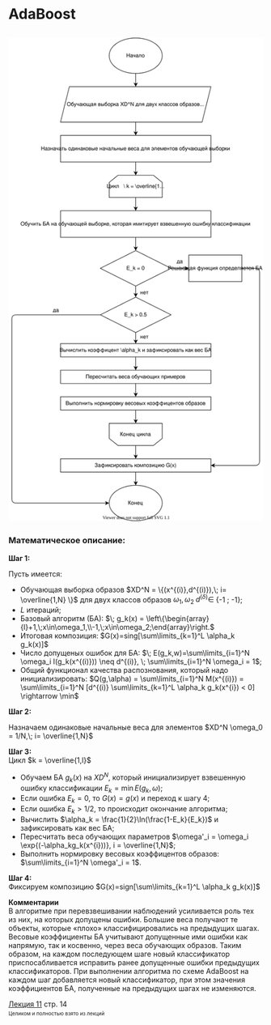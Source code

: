 # AdaBoost

## ![scheme](AdaBoost.svg)

### Математическое описание:



**Шаг 1:** 

Пусть имеется:  
- Обучающая выборка образов 
$XD^N = \{(x^{(i)},d^{(i)}),\; i= \overline{1,N} \}$
для двух классов образов $\omega_1, \omega_2 \; d^{(\delta)} \in$ {-1 ; -1};
- $L$ итераций;
- Базовый алгоритм (БА):  $\; g_k(x) = \left\{\begin{array}{l}+1,\;x\in\omega_1,\\-1,\;x\in\omega_2;\end{array}\right.$
- Итоговая композиция: $G(x)=sing[\sum\limits_{k=1}^L \alpha_k g_k(x)]$
- Число допущеных ошибок для БА: $\; E(g_k,w)=\sum\limits_{i=1}^N \omega_i I(g_k(x^{(i)})) \neq d^{(i)}, \; \sum\limits_{i=1}^N \omega_i = 1$;
- Общий функционал качества распознования, который надо инициализировать: $Q(g,\alpha) = \sum\limits_{i=1}^N M(x^{(i)}) = \sum\limits_{i=1}^N [d^{(i)} \sum\limits_{k=1}^L \alpha_k g_k(x^{i}) < 0] \rightarrow \min$

**Шаг 2:** 

Назначаем одинаковые начальные веса для элементов $XD^N \omega_0 = 1/N,\; i= \overline{1,N}$

**Шаг 3:**  
Цикл $k = \overline{1,l}$
  - Обучаем БА $g_k(x)$ на $XD^N$, который инициализирует взвешенную ошибку классификации $E_k=\min E(g_k, \omega);$
  - Если ошибка $E_k = 0$, то $G(x)=g(x)$ и переход к шагу 4; 
  - Если ошибка $E_k > 1/2$, то происходит окончание алгоритма;   
  - Вычислить $\alpha_k = \frac{1}{2}\ln(\frac{1-E_k}{E_k})$ и зафиксировать как вес БА;
  - Пересчитать веса обучающих параметров $\omega'_i = \omega_i \exp{(-\alpha_kg_k(x^{i}))}, i = \overline{1,N}$;
  - Выполнить нормировку весовых коэффицентов образов: $\sum\limits_{i=1}^N \omega'_i = 1$.


**Шаг 4:**  
Фиксируем композицию $G(x)=sign[\sum\limits_{k=1}^L \alpha_k g_k(x)]$

**Комментарии**  
В алгоритме при перевзвешивании наблюдений усиливается роль тех из них, на которых допущены ошибки. Большие веса получают те объекты, которые «плохо» классифицировались на предыдущих шагах. Весовые коэффициенты БА учитывают допущенные ими ошибки как напрямую, так и косвенно, через веса обучающих образов. Таким образом, на каждом последующем шаге новый классификатор приспосабливается исправить ранее допущенные ошибки предыдущих классификаторов. При выполнении алгоритма по схеме AdaBoost на каждом шаг добавляется новый классификатор, при этом значения коэффициентов БА, полученные на предыдущих шагах не изменяются.

[Лекция 11](../лекции%20с%20мудла/v11.pdf) стр. 14   
<font size="1">Целиком и полностью взято из лекций</font>  